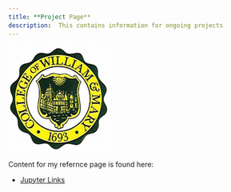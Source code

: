 ```yaml
---
title: **Project Page**
description:  This contains information for ongoing projects
---
```


![William & Mary MSBA](/Pics/WM.jpg)

Content for my refernce page is found here:

 -  [Jupyter Links](/Project_Reference/index.md)
